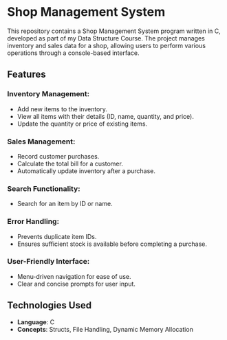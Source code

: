 # Shop Management System

This repository contains a Shop Management System program written in C, developed as part of my Data Structure Course. The project manages inventory and sales data for a shop, allowing users to perform various operations through a console-based interface.

## Features

### Inventory Management:
- Add new items to the inventory.
- View all items with their details (ID, name, quantity, and price).
- Update the quantity or price of existing items.

### Sales Management:
- Record customer purchases.
- Calculate the total bill for a customer.
- Automatically update inventory after a purchase.

### Search Functionality:
- Search for an item by ID or name.

### Error Handling:
- Prevents duplicate item IDs.
- Ensures sufficient stock is available before completing a purchase.

### User-Friendly Interface:
- Menu-driven navigation for ease of use.
- Clear and concise prompts for user input.

## Technologies Used
- **Language**: C
- **Concepts**: Structs, File Handling, Dynamic Memory Allocation
